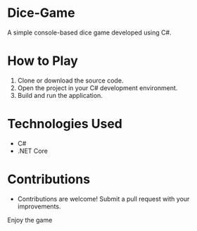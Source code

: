 # Dice-Game
A simple console-based dice game developed using C#.

# How to Play
1. Clone or download the source code.
2. Open the project in your C# development environment.
3. Build and run the application.

# Technologies Used
- C#
- .NET Core

# Contributions
- Contributions are welcome! Submit a pull request with your improvements.

Enjoy the game
